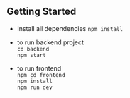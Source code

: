 
## Getting Started
- Install all dependencies
`npm install`

- to run backend project <br>
`cd backend` <br>
`npm start`

- to run frontend <br>
`npm cd frontend` <br>
`npm install` <br>
`npm run dev`